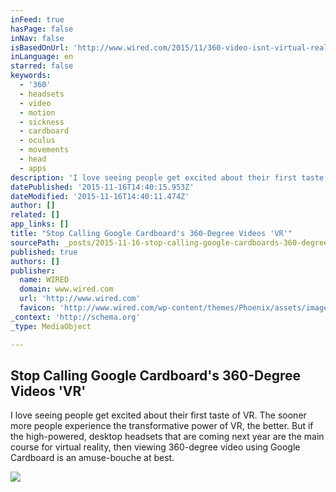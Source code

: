 ```yaml
---
inFeed: true
hasPage: false
inNav: false
isBasedOnUrl: 'http://www.wired.com/2015/11/360-video-isnt-virtual-reality/'
inLanguage: en
starred: false
keywords:
  - '360'
  - headsets
  - video
  - motion
  - sickness
  - cardboard
  - oculus
  - movements
  - head
  - apps
description: 'I love seeing people get excited about their first taste of VR. The sooner more people experience the transformative power of VR, the better. But if the high-powered, desktop headsets that are coming next year are the main course for virtual reality, then viewing 360-degree video using Google Cardboard is an amuse-bouche at best.'
datePublished: '2015-11-16T14:40:15.953Z'
dateModified: '2015-11-16T14:40:11.474Z'
author: []
related: []
app_links: []
title: "Stop Calling Google Cardboard's 360-Degree Videos 'VR'"
sourcePath: _posts/2015-11-16-stop-calling-google-cardboards-360-degree-videos-vr.md
published: true
authors: []
publisher:
  name: WIRED
  domain: www.wired.com
  url: 'http://www.wired.com'
  favicon: 'http://www.wired.com/wp-content/themes/Phoenix/assets/images/favicon.ico'
_context: 'http://schema.org'
_type: MediaObject

---
```

<article style=""><h1>Stop Calling Google Cardboard's 360-Degree Videos 'VR'</h1><p>I love seeing people get excited about their first taste of VR. The sooner more people experience the transformative power of VR, the better. But if the high-powered, desktop headsets that are coming next year are the main course for virtual reality, then viewing 360-degree video using Google Cardboard is an amuse-bouche at best.</p><img src="http://www.wired.com/wp-content/uploads/2015/11/G3A0115_VR-1200x630-e1447458287615.jpg" /></article>